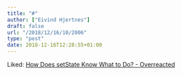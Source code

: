 ```yaml
---
title: "#"
author: ["Eivind Hjertnes"]
draft: false
url: "/2018/12/16/10/2006"
type: "post"
date: 2018-12-16T12:28:55+01:00
---
```


Liked: [How
Does setState Know What to Do? - Overreacted](https://overreacted.io/how-does-setstate-know-what-to-do/)
